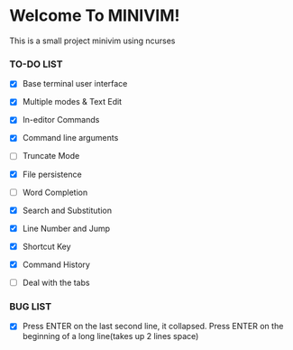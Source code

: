 # Welcome To MINIVIM!

This is a small project minivim using ncurses

### TO-DO LIST

- [x] Base terminal user interface
- [x] Multiple modes & Text Edit
- [x] In-editor Commands
- [x] Command line arguments
- [ ] Truncate Mode
- [x] File persistence
- [ ] Word Completion
- [x] Search and Substitution
- [x] Line Number and Jump
- [x] Shortcut Key
- [x] Command History
- [ ] Deal with the tabs


### BUG LIST

- [x] Press ENTER on the last second line, it collapsed. Press ENTER on the beginning of a long line(takes up 2 lines space)
